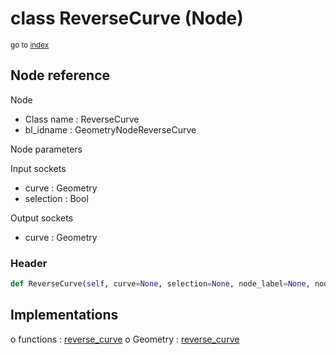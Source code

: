 # class ReverseCurve (Node)

<sub>go to [index](/docs/index.md)</sub>

## Node reference

Node
 - Class name : ReverseCurve
 - bl_idname : GeometryNodeReverseCurve

Node parameters

Input sockets
 - curve : Geometry
 - selection : Bool

Output sockets
 - curve : Geometry

### Header

``` python
def ReverseCurve(self, curve=None, selection=None, node_label=None, node_color=None):
```

## Implementations

o functions : [reverse_curve](/docs/GeoNodes_classes/GLOBAL.md#reverse_curve)
o Geometry : [reverse_curve](/docs/GeoNodes_classes/Geometry.md#reverse_curve)


